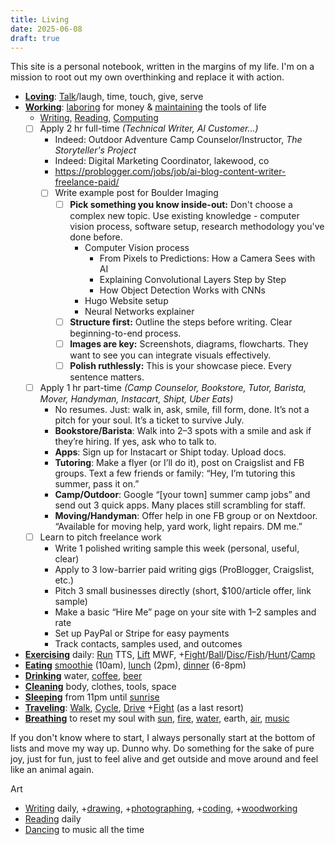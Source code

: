 ```yaml
---
title: Living
date: 2025-06-08
draft: true
---
```

This site is a personal notebook, written in the margins of my life. I'm on a mission to root out my own overthinking and replace it with action.

- **[Loving](/loving)**: [Talk](/talking)/laugh, time, touch, give, serve
- **[Working](/working)**: [laboring](/laboring) for money & [maintaining](/maintaining) the tools of life
	-  [Writing](/writing), [Reading](/reading), [Computing](/computing)
	- [ ] Apply 2 hr full-time *(Technical Writer, AI Customer...)*
		- Indeed: Outdoor Adventure Camp Counselor/Instructor, *The Storyteller's Project*
		- Indeed: Digital Marketing Coordinator, lakewood, co
		- https://problogger.com/jobs/job/ai-blog-content-writer-freelance-paid/
		- [ ] Write example post for Boulder Imaging
			- [ ] **Pick something you know inside-out:** Don't choose a complex new topic. Use existing knowledge - computer vision process, software setup, research methodology you've done before.
				- Computer Vision process
					- From Pixels to Predictions: How a Camera Sees with AI
					- Explaining Convolutional Layers Step by Step
					- How Object Detection Works with CNNs
				- Hugo Website setup
				- Neural Networks explainer
			- [ ] **Structure first:** Outline the steps before writing. Clear beginning-to-end process.
			- [ ] **Images are key:** Screenshots, diagrams, flowcharts. They want to see you can integrate visuals effectively.
			- [ ] **Polish ruthlessly:** This is your showcase piece. Every sentence matters.
	- [ ] Apply 1 hr part-time *(Camp Counselor, Bookstore, Tutor, Barista, Mover, Handyman, Instacart, Shipt, Uber Eats)*
		- No resumes. Just: walk in, ask, smile, fill form, done. It’s not a pitch for your soul. It’s a ticket to survive July.
		- **Bookstore/Barista**: Walk into 2–3 spots with a smile and ask if they’re hiring. If yes, ask who to talk to.
		- **Apps**: Sign up for Instacart or Shipt today. Upload docs.
		- **Tutoring**: Make a flyer (or I’ll do it), post on Craigslist and FB groups. Text a few friends or family: “Hey, I’m tutoring this summer, pass it on.”
		- **Camp/Outdoor**: Google “[your town] summer camp jobs” and send out 3 quick apps. Many places still scrambling for staff.
		- **Moving/Handyman**: Offer help in one FB group or on Nextdoor. “Available for moving help, yard work, light repairs. DM me.”
	- [ ] Learn to pitch freelance work
		- Write 1 polished writing sample this week (personal, useful, clear)
		- Apply to 3 low-barrier paid writing gigs (ProBlogger, Craigslist, etc.)
		- Pitch 3 small businesses directly (short, $100/article offer, link sample)
		- Make a basic “Hire Me” page on your site with 1–2 samples and rate
		- Set up PayPal or Stripe for easy payments
		- Track contacts, samples used, and outcomes

- **[Exercising](/exercising)** daily: [Run](/running) TTS, [Lift](/lifting) MWF, +[Fight](/fighting)/[Ball](/balling)/[Disc](/disc-golfing)/[Fish](/fishing)/[Hunt](/hunting)/[Camp](/camping)
- **[Eating](/eating)** [smoothie](/smoothie) (10am), [lunch](/lunchbox) (2pm), [dinner](/menu) (6-8pm)
- **[Drinking](/drinking)** water, [coffee](/coffee), [beer](/beer)
- **[Cleaning](/cleaning)** body, clothes, tools, space
- **[Sleeping](/sleeping)** from 11pm until [sunrise](/sunlight)
- **[Traveling](/traveling)**: [Walk](/walking), [Cycle](/cycling), [Drive](/driving) +[Fight](/fighting) (as a last resort)
- **[Breathing](/breathing)** to reset my soul with [sun](/sunlight), [fire](/fire), [water](/water), earth, [air](/air), [music](/music)

If you don't know where to start, I always personally start at the bottom of lists and move my way up. Dunno why. Do something for the sake of pure joy, just for fun, just to feel alive and get outside and move around and feel like an animal again.

Art
- [Writing](/writing) daily, +[drawing](/drawing), +[photographing](/photographing), +[coding](/coding), +[woodworking](/woodworking)
- [Reading](/reading) daily
- [Dancing](/dancing) to music all the time





